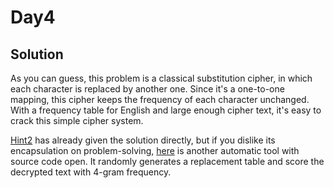 # Day4
## Solution
As you can guess, this problem is a classical substitution cipher, in which each character is replaced by another one. Since it's a one-to-one mapping, this cipher keeps the frequency of each character unchanged. With a frequency table for English and large enough cipher text, it's easy to crack this simple cipher system.

[Hint2](./Hint2.md) has already given the solution directly, but if you dislike its encapsulation on problem-solving, [here](https://github.com/ctfs/write-ups-2014/blob/master/plaid-ctf-2014/twenty/cipher_solver.py) is another automatic tool with source code open. It randomly generates a replacement table and score the decrypted text with 4-gram frequency.
